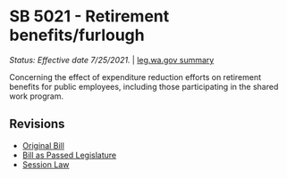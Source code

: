 # SB 5021 - Retirement benefits/furlough
*Status: Effective date 7/25/2021.* | [leg.wa.gov summary](https://app.leg.wa.gov/billsummary?BillNumber=5021&Year=2021)

Concerning the effect of expenditure reduction efforts on retirement benefits for public employees, including those participating in the shared work program.

## Revisions
* [Original Bill](1/)
* [Bill as Passed Legislature](1/)
* [Session Law](1/)